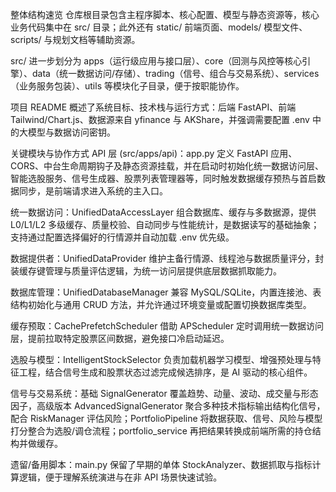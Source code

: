 整体结构速览
仓库根目录包含主程序脚本、核心配置、模型与静态资源等，核心业务代码集中在 src/ 目录；此外还有 static/ 前端页面、models/ 模型文件、scripts/ 与规划文档等辅助资源。

src/ 进一步划分为 apps（运行级应用与接口层）、core（回测与风控等核心引擎）、data（统一数据访问/存储）、trading（信号、组合与交易系统）、services（业务服务包装）、utils 等模块化子目录，便于按职能协作。

项目 README 概述了系统目标、技术栈与运行方式：后端 FastAPI、前端 Tailwind/Chart.js、数据源来自 yfinance 与 AKShare，并强调需要配置 .env 中的大模型与数据访问密钥。

关键模块与协作方式
API 层 (src/apps/api)：app.py 定义 FastAPI 应用、CORS、中台生命周期钩子及静态资源挂载，并在启动时初始化统一数据访问层、智能选股服务、信号生成器、股票列表管理器等，同时触发数据缓存预热与首启数据同步，是前端请求进入系统的主入口。

统一数据访问：UnifiedDataAccessLayer 组合数据库、缓存与多数据源，提供 L0/L1/L2 多级缓存、质量校验、自动同步与性能统计，是数据读写的基础抽象；支持通过配置选择偏好的行情源并自动加载 .env 优先级。

数据提供者：UnifiedDataProvider 维护主备行情源、线程池与数据质量评分，封装缓存键管理与质量评估逻辑，为统一访问层提供底层数据抓取能力。

数据库管理：UnifiedDatabaseManager 兼容 MySQL/SQLite，内置连接池、表结构初始化与通用 CRUD 方法，并允许通过环境变量或配置切换数据库类型。

缓存预取：CachePrefetchScheduler 借助 APScheduler 定时调用统一数据访问层，提前拉取特定股票区间数据，避免接口冷启动延迟。

选股与模型：IntelligentStockSelector 负责加载机器学习模型、增强预处理与特征工程，结合信号生成和股票状态过滤完成候选排序，是 AI 驱动的核心组件。

信号与交易系统：基础 SignalGenerator 覆盖趋势、动量、波动、成交量与形态因子，高级版本 AdvancedSignalGenerator 聚合多种技术指标输出结构化信号，配合 RiskManager 评估风险；PortfolioPipeline 将数据获取、信号、风险与模型打分整合为选股/调仓流程；portfolio_service 再把结果转换成前端所需的持仓结构并做缓存。

遗留/备用脚本：main.py 保留了早期的单体 StockAnalyzer、数据抓取与指标计算逻辑，便于理解系统演进与在非 API 场景快速试验。

